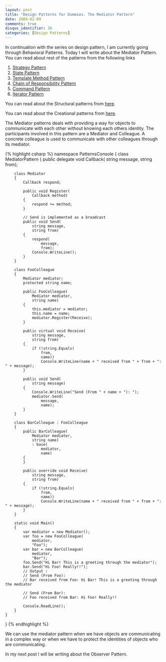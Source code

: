 ```yaml
---
layout: post
title: "Design Patterns for Dummies. The Mediator Pattern"
date: 2009-02-09
comments: true
disqus_identifier: 36
categories: [Design Patterns]
---
```

In continuation with the series on design pattern, I am currently going
through Behavioral Patterns. Today I will write about the Mediator
Pattern. You can read about rest of the patterns from the following
links

1.  [Strategy
    Pattern](http://www.simplyvinay.com/Post/30/Design-Patterns-for-Dummies.-The-Strategy-Pattern.aspx)
2.  [State
    Pattern](http://www.simplyvinay.com/Post/31/Design-Patterns-for-Dummies.-The-State-Pattern.aspx)
3.  [Template Method
    Pattern](http://www.simplyvinay.com/Post/32/Design-Patterns-for-Dummies.-The-Template-Method-Pattern.aspx)
4.  [Chain of Responsibility
    Pattern](http://www.simplyvinay.com/Post/33/Design-Patterns-for-Dummies.-The-Chain-of-Responsibility-Pattern.aspx)
5.  [Command
    Pattern](http://www.simplyvinay.com/Post/34/Design-Patterns-for-Dummies.-The-Command-Pattern.aspx)
6.  [Iterator
    Pattern](http://www.simplyvinay.com/Post/35/Design-Patterns-for-Dummies.-The-Iterator-Pattern.aspx)

You can read about the Structural patterns from
[here](http://www.simplyvinay.com/Post/23/Structural-Design-Patterns.aspx).

You can read about the Creational patterns from
[here](http://www.simplyvinay.com/Post/29/Creational-Design-Patterns.aspx).

The Mediator patterns deals with providing a way for objects to
communicate with each other without knowing each others identity. The
participants involved in this pattern are a Mediator and Colleague. A
concrete colleague is used to communicate with other colleagues through
its mediator.

{% highlight csharp %}
namespace PatternsConsole
{
    class MediatorPattern
    {
        public delegate void Callback(
            string message,
            string from);

        class Mediator
        {
            Callback respond;

            public void Register(
                Callback method)
            {
                respond += method;
            }

            // Send is implemented as a broadcast
            public void Send(
                string message,
                string from)
            {
                respond(
                    message,
                    from);
                Console.WriteLine();
            }
        }

        class FooColleague
        {
            Mediator mediator;
            protected string name;

            public FooColleague(
                Mediator mediator,
                string name)
            {
                this.mediator = mediator;
                this.name = name;
                mediator.Register(Receive);
            }

            public virtual void Receive(
                string message,
                string from)
            {
                if (!string.Equals(
                    from,
                    name))
                    Console.WriteLine(name + " received from " + from + ": " + message);
            }

            public void Send(
                string message)
            {
                Console.WriteLine("Send (From " + name + "): ");
                mediator.Send(
                    message,
                    name);
            }
        }

        class BarColleague : FooColleague
        {
            public BarColleague(
                Mediator mediator,
                string name)
                : base(
                    mediator,
                    name)
            {
            }

            public override void Receive(
                string message,
                string from)
            {
                if (!string.Equals(
                    from,
                    name))
                    Console.WriteLine(name + " received from " + from + ": " + message);
            }
        }

        static void Main()
        {
            var mediator = new Mediator();
            var foo = new FooColleague(
                mediator,
                "Foo");
            var bar = new BarColleague(
                mediator,
                "Bar");
            foo.Send("Hi Bar! This is a greeting through the mediator");
            bar.Send("Hi Foo! Really!!");
            // Output :
            // Send (From Foo):
            // Bar received from Foo: Hi Bar! This is a greeting through the mediator

            // Send (From Bar):
            // Foo received from Bar: Hi Foo! Really!!

            Console.ReadLine();
        }
    }
}
{% endhighlight %}

We can use the mediator pattern when we have objects are communicating
in a complex way or when we have to protect the identities of objects
who are communicating.

In my next post I will be writing about the Observer Pattern.

